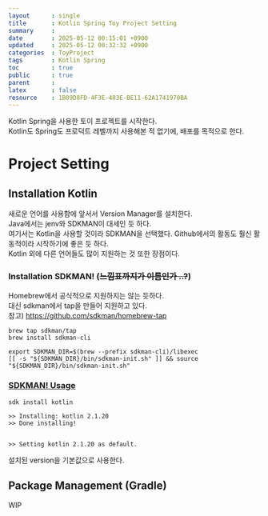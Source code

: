 ```yaml
---
layout      : single
title       : Kotlin Spring Toy Project Setting  
summary     : 
date        : 2025-05-12 00:15:01 +0900
updated     : 2025-05-12 00:32:32 +0900
categories  : ToyProject
tags        : Kotlin Spring
toc         : true
public      : true
parent      : 
latex       : false
resource    : 1B09D8FD-4F3E-483E-BE11-62A1741970BA
---
```

Kotlin Spring을 사용한 토이 프로젝트를 시작한다.  
Kotlin도 Spring도 프로덕트 레벨까지 사용해본 적 없기에, 배포를 목적으로 한다.

# Project Setting  

## Installation Kotlin
새로운 언어를 사용함에 앞서서 Version Manager를 설치한다.  
Java에서는 jenv와 SDKMAN이 대세인 듯 하다.  
여기서는 Kotlin을 사용할 것이라 SDKMAN을 선택했다.  Github에서의 활동도 훨신 활동적이라 시작하기에 좋은 듯 하다.  
Kotlin 외에 다른 언어들도 많이 지원하는 것 또한 장점이다.  

### Installation SDKMAN! (~~느낌표까지가 이름인가 ..?~~)
Homebrew에서 공식적으로 지원하지는 않는 듯하다.  
대신 sdkman에서 tap을 만들어 지원하고 있다.  
참고) https://github.com/sdkman/homebrew-tap  


```Shell
brew tap sdkman/tap
brew install sdkman-cli
```

```Shell
export SDKMAN_DIR=$(brew --prefix sdkman-cli)/libexec
[[ -s "${SDKMAN_DIR}/bin/sdkman-init.sh" ]] && source "${SDKMAN_DIR}/bin/sdkman-init.sh"
```  

### [SDKMAN! Usage](https://sdkman.io/usage)

```Shell
sdk install kotlin

>> Installing: kotlin 2.1.20
>> Done installing!


>> Setting kotlin 2.1.20 as default.
```  
설치된 version을 기본값으로 사용한다.  


## Package Management (Gradle)  
WIP  
